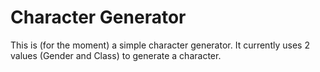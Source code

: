 # Character Generator
This is (for the moment) a simple character generator. It currently uses 2 values (Gender and Class) to generate a character.
